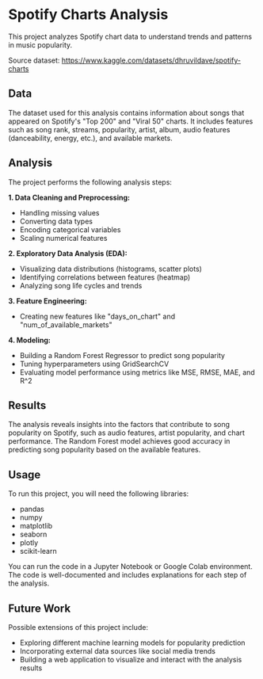 # Spotify Charts Analysis

This project analyzes Spotify chart data to understand trends and patterns in music popularity.

Source dataset: https://www.kaggle.com/datasets/dhruvildave/spotify-charts

## Data

The dataset used for this analysis contains information about songs that appeared on Spotify's "Top 200" and "Viral 50" charts. It includes features such as song rank, streams, popularity, artist, album, audio features (danceability, energy, etc.), and available markets.

## Analysis

The project performs the following analysis steps:

**1. Data Cleaning and Preprocessing:**
   - Handling missing values
   - Converting data types
   - Encoding categorical variables
   - Scaling numerical features

**2. Exploratory Data Analysis (EDA):**
   - Visualizing data distributions (histograms, scatter plots)
   - Identifying correlations between features (heatmap)
   - Analyzing song life cycles and trends

**3. Feature Engineering:**
   - Creating new features like "days_on_chart" and "num_of_available_markets"

**4. Modeling:**
   - Building a Random Forest Regressor to predict song popularity
   - Tuning hyperparameters using GridSearchCV
   - Evaluating model performance using metrics like MSE, RMSE, MAE, and R^2

## Results

The analysis reveals insights into the factors that contribute to song popularity on Spotify, such as audio features, artist popularity, and chart performance. The Random Forest model achieves good accuracy in predicting song popularity based on the available features.

## Usage

To run this project, you will need the following libraries:

- pandas
- numpy
- matplotlib
- seaborn
- plotly
- scikit-learn

You can run the code in a Jupyter Notebook or Google Colab environment. The code is well-documented and includes explanations for each step of the analysis.

## Future Work

Possible extensions of this project include:

- Exploring different machine learning models for popularity prediction
- Incorporating external data sources like social media trends
- Building a web application to visualize and interact with the analysis results
